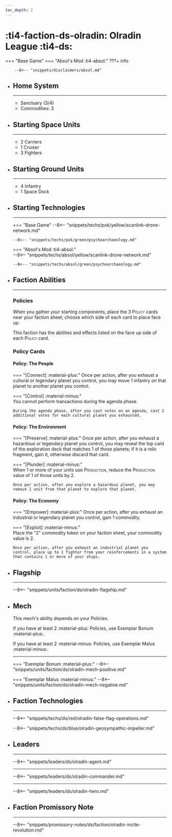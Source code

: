 ```yaml
---
toc_depth: 2
---
```


# :ti4-faction-ds-olradin: Olradin League :ti4-ds:
=== "Base Game"
=== "Absol's Mod :ti4-absol:" 
    ???+ info

        --8<-- "snippets/disclaimers/absol.md"

<div class="grid cards" markdown>

-   ## __Home System__

    ---

    * Sanctuary (3/4)
    * Commodities: 3

</div>

<div class="grid cards" markdown>

-   ## __Starting Space Units__

    ---

    * 2 Carriers
    * 1 Cruiser
    * 3 Fighters

-   ## __Starting Ground Units__

    ---

    * 4 Infantry
    * 1 Space Dock

-   ## __Starting Technologies__

    ---
    === "Base Game"
        --8<-- "snippets/techs/pok/yellow/scanlink-drone-network.md"

        --8<-- "snippets/techs/pok/green/psychoarchaeology.md"

    === "Absol's Mod :ti4-absol:"  
        --8<-- "snippets/techs/absol/yellow/scanlink-drone-network.md"

        --8<-- "snippets/techs/absol/green/psychoarchaeology.md"

-   ## __Faction Abilities__

    ---
    ### **Policies**
    
    When you gather your starting components, place the 3 <span style="font-variant:small-caps;">Policy</span> cards near your faction sheet; choose which side of each card to place face up. 
    
    This faction has the abilities and effects listed on the face up side of each <span style="font-variant:small-caps;">Policy</span> card.

    ### **Policy Cards**

    #### **Policy: The People**

    === "\[Connect\] :material-plus:"
        Once per action, after you exhaust a cultural or legendary planet you control, you may move 1 infantry on that planet to another planet you control.

    === "\[Control\] :material-minus:"  
        You cannot perform transactions during the agenda phase.
    
        During the agenda phase, after you cast votes on an agenda, cast 2 additional votes for each cultural planet you exhausted.

    #### **Policy: The Environment**

    === "\[Preserve\] :material-plus:"
        Once per action, after you exhaust a hazardous or legendary planet you control, you may reveal the top card of the exploration deck that matches 1 of those planets; if it is a relic fragment, gain it, otherwise discard that card.

    === "\[Plunder\] :material-minus:"  
        When 1 or more of your units use <span style="font-variant:small-caps;">Production</span>, reduce the <span style="font-variant:small-caps;">Production</span> value of 1 of those units by 2.
    
        Once per action, after you explore a hazardous planet, you may remove 1 unit from that planet to explore that planet.

    #### **Policy: The Economy**

    === "\[Empower\] :material-plus:"
        Once per action, after you exhaust an industrial or legendary planet you control, gain 1 commodity.

    === "\[Exploit\] :material-minus:"  
        Place the "2" commodity token on your faction sheet, your commodity value is 2.
    
        Once per action, after you exhaust an industrial planet you control, place up to 1 fighter from your reinforcements in a system that contains 1 or more of your ships.

-   ## __Flagship__

    ---
    --8<-- "snippets/units/faction/ds/olradin-flagship.md"

-   ## __Mech__

    This mech's ability depends on your Policies.

    If you have at least 2 :material-plus: Policies, use Exemplar Bonum :material-plus:.

    If you have at least 2 :material-minus: Policies, use Exemplar Malus :material-minus:.

    ---
    === "Exemplar Bonum :material-plus:"
        --8<-- "snippets/units/faction/ds/olradin-mech-positive.md"

    === "Exemplar Malus :material-minus:"
        --8<-- "snippets/units/faction/ds/olradin-mech-negative.md"

</div>

<div class="grid cards" markdown>

-   ## __Faction Technologies__

    ---

    --8<-- "snippets/techs/ds/red/olradin-false-flag-operations.md"

    --8<-- "snippets/techs/ds/blue/olradin-geosympathic-impeller.md"


-   ## __Leaders__

    ---
    
    --8<-- "snippets/leaders/ds/olradin-agent.md"

    ---

    --8<-- "snippets/leaders/ds/olradin-commander.md"

    ---

    --8<-- "snippets/leaders/ds/olradin-hero.md"

-   ## __Faction Promissory Note__

    ---
    --8<-- "snippets/promissory-notes/ds/faction/olradin-incite-revolution.md"

</div>